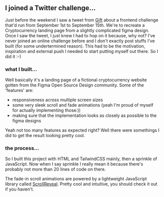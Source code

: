 ## I joined a Twitter challenge...

Just before the weekend I saw a tweet from [Gift](https://twitter.com/codingossy/status/1565239107034439681?t=kBAVzGsASdXAe7PhFWmQ-A&s=19) about a frontend challenge that'd run from September 1st to September 15th. We're to recreate a Cryptocurrency landing page from a slightly complicated figma design. Once I saw the tweet, I just knew I had to hop on it because, why not? I've never joined an online challenge before and I don't exactly post stuffs I've built (for some undertermined reason). This had to be the motivation, inspiration and external push I needed to start putting myself out there. So I did it :-)

### what I built...

Well basically it's a landing page of a fictional cryptocurrency website gotten from the Figma Open Source Design community. Some of the 'features' are:

- responsiveness across multiple screen sizes
- some very sleek scroll and fade animations (yeah I'm proud of myself for actually implementing those:))
- making sure that the implementation looks as closely as possible to the figma designs

Yeah not too many features as expected right? Well there were somethings I did to get the result looking pretty cool.

### the process...

So I built this project with HTML and TailwindCSS mainly, then a sprinkle of JavaScript. Now when I say sprinkle I really mean it because there's probably not more than 20 lines of code on there.

The fade-in scroll animations are powered by a lightweight JavaScript library called [ScrollReveal](https://scrollrevealjs.org). Pretty cool and intuitive, you should check it out if you haven't.